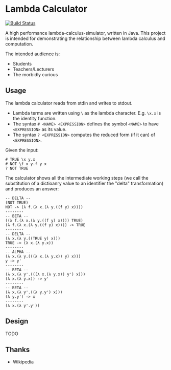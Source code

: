 Lambda Calculator
=================

[![Build Status](https://travis-ci.org/scyptnex/lambda-calculator.svg?branch=master)](https://travis-ci.org/scyptnex/lambda-calculator)

A high performance lambda-calculus-simulator, written in Java.
This project is intended for demonstrating the relationship between lambda calculus and computation.

The intended audience is:
  * Students
  * Teachers/Lecturers
  * The morbidly curious

Usage
-----

The lambda calculator reads from stdin and writes to stdout.

  * Lambda terms are written using `\` as the lambda character. E.g. `\x.x` is the identity function.
  * The syntax `# <NAME> <EXPRESSION>` defines the symbol `<NAME>` to have `<EXPRESSION>` as its value.
  * The syntax `? <EXPRESSION>` computes the reduced form (if it can) of `<EXPRESSION>`.

Given the input:

```
# TRUE \x y.x
# NOT \f x y.f y x
? NOT TRUE
```

The calculator shows all the intermediate working steps (we call the substitution of a dictioanry value to an identifier the "delta" transformation) and produces an answer:

```
-- DELTA --
(NOT TRUE)
NOT -> (λ f.(λ x.(λ y.((f y) x))))
--------
-- BETA --
((λ f.(λ x.(λ y.((f y) x)))) TRUE)
(λ f.(λ x.(λ y.((f y) x)))) -> TRUE
--------
-- DELTA --
(λ x.(λ y.((TRUE y) x)))
TRUE -> (λ x.(λ y.x))
--------
-- ALPHA --
(λ x.(λ y.(((λ x.(λ y.x)) y) x)))
y -> y'
--------
-- BETA --
(λ x.(λ y'.(((λ x.(λ y.x)) y') x)))
(λ x.(λ y.x)) -> y'
--------
-- BETA --
(λ x.(λ y'.((λ y.y') x)))
(λ y.y') -> x
--------
(λ x.(λ y'.y'))
```

Design
------

TODO

Thanks
------

  * Wikipedia
